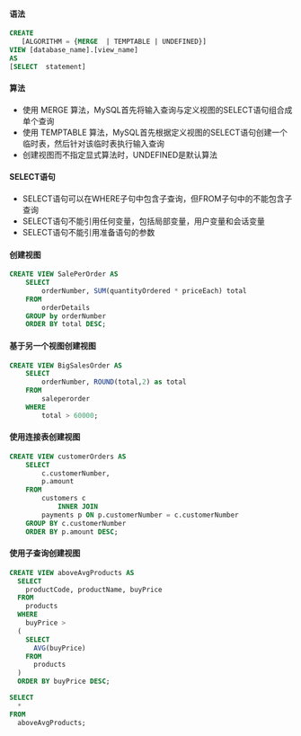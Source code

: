 #### 语法
```sql
CREATE 
   [ALGORITHM = {MERGE  | TEMPTABLE | UNDEFINED}]
VIEW [database_name].[view_name] 
AS
[SELECT  statement]
```

#### 算法
- 使用 MERGE 算法，MySQL首先将输入查询与定义视图的SELECT语句组合成单个查询
- 使用 TEMPTABLE 算法，MySQL首先根据定义视图的SELECT语句创建一个临时表，然后针对该临时表执行输入查询
- 创建视图而不指定显式算法时，UNDEFINED是默认算法

#### SELECT语句
- SELECT语句可以在WHERE子句中包含子查询，但FROM子句中的不能包含子查询
- SELECT语句不能引用任何变量，包括局部变量，用户变量和会话变量
- SELECT语句不能引用准备语句的参数

#### 创建视图
```sql
CREATE VIEW SalePerOrder AS
    SELECT 
        orderNumber, SUM(quantityOrdered * priceEach) total
    FROM
        orderDetails
    GROUP by orderNumber
    ORDER BY total DESC;
```

#### 基于另一个视图创建视图
```sql
CREATE VIEW BigSalesOrder AS
    SELECT 
        orderNumber, ROUND(total,2) as total
    FROM
        saleperorder
    WHERE
        total > 60000;
```

#### 使用连接表创建视图
```sql
CREATE VIEW customerOrders AS
    SELECT 
        c.customerNumber,
        p.amount
    FROM
        customers c
            INNER JOIN
        payments p ON p.customerNumber = c.customerNumber
    GROUP BY c.customerNumber
    ORDER BY p.amount DESC;
```

#### 使用子查询创建视图
```sql
CREATE VIEW aboveAvgProducts AS
  SELECT 
    productCode, productName, buyPrice
  FROM
    products
  WHERE
    buyPrice > 
  (
    SELECT 
      AVG(buyPrice)
    FROM
      products
  )
  ORDER BY buyPrice DESC;
```

```sql
SELECT 
  *
FROM
  aboveAvgProducts;
```

